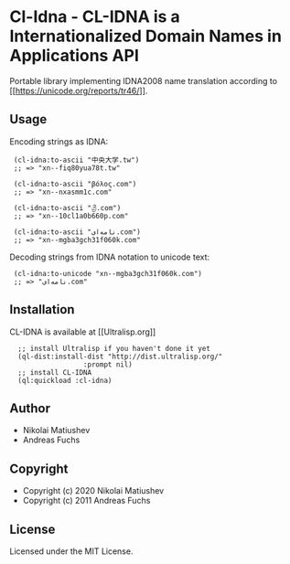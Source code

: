 # Cl-Idna - CL-IDNA is a Internationalized Domain Names in Applications API

Portable library implementing IDNA2008 name translation according to [[https://unicode.org/reports/tr46/]].

## Usage

Encoding strings as IDNA:

     (cl-idna:to-ascii "中央大学.tw")
     ;; => "xn--fiq80yua78t.tw"

     (cl-idna:to-ascii "βόλος.com")
     ;; => "xn--nxasmm1c.com"

     (cl-idna:to-ascii "ශ්‍රී.com")
     ;; => "xn--10cl1a0b660p.com"

     (cl-idna:to-ascii "نامه‌ای.com")
     ;; => "xn--mgba3gch31f060k.com"


Decoding strings from IDNA notation to unicode text:


     (cl-idna:to-unicode "xn--mgba3gch31f060k.com")
     ;; => "نامه‌ای.com"


## Installation

CL-IDNA is available at [[Ultralisp.org]]

      ;; install Ultralisp if you haven't done it yet
      (ql-dist:install-dist "http://dist.ultralisp.org/"
                      :prompt nil)
      ;; install CL-IDNA
      (ql:quickload :cl-idna)


## Author

* Nikolai Matiushev
* Andreas Fuchs

## Copyright

- Copyright (c) 2020 Nikolai Matiushev
- Copyright (c) 2011 Andreas Fuchs

## License

Licensed under the MIT License.
